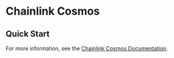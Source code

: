 # Chainlink Cosmos

## Quick Start

For more information, see the [Chainlink Cosmos Documentation](./docs/).
